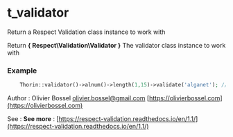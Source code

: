 # t_validator

Return a Respect Validation class instance to work with

Return **{ Respect\Validation\Validator }** The validator class instance to work with

### Example
```php
	Thorin::validator()->alnum()->length(1,15)->validate('alganet'); // true
```
Author : Olivier Bossel [olivier.bossel@gmail.com](mailto:olivier.bossel@gmail.com) [https://olivierbossel.com](https://olivierbossel.com)

See : **See more** : [https://respect-validation.readthedocs.io/en/1.1/](https://respect-validation.readthedocs.io/en/1.1/)